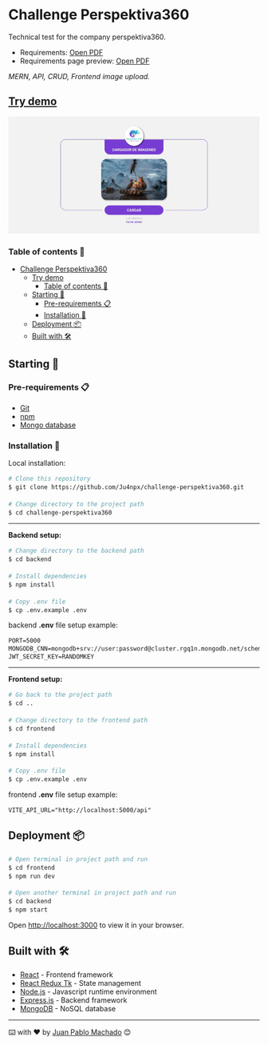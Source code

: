 # Challenge Perspektiva360

Technical test for the company perspektiva360.

* Requirements: <a href="./challenge.pdf" target="_blank">Open PDF</a>
* Requirements page preview: <a href="./requirements-preview.pdf" target="_blank">Open PDF</a>

*MERN, API, CRUD, Frontend image upload.*

## [Try demo](https://perspektiva360-challenge.herokuapp.com/)

<img src="./preview.jpeg">

### Table of contents 📃

- [Challenge Perspektiva360](#challenge-perspektiva360)
  - [Try demo](#try-demo)
    - [Table of contents 📃](#table-of-contents-)
  - [Starting 🚀](#starting-)
    - [Pre-requirements 📋](#pre-requirements-)
    - [Installation 🔧](#installation-)
  - [Deployment 📦](#deployment-)
  - [Built with 🛠️](#built-with-️)

## Starting 🚀
  
### Pre-requirements 📋

* [Git](https://git-scm.com/)
* [npm](https://www.npmjs.com/)
* [Mongo database](https://www.mongodb.com/)

### Installation 🔧

Local installation:

```bash
# Clone this repository
$ git clone https://github.com/Ju4npx/challenge-perspektiva360.git

# Change directory to the project path
$ cd challenge-perspektiva360
```

---

**Backend setup:**
```bash
# Change directory to the backend path
$ cd backend

# Install dependencies
$ npm install

# Copy .env file
$ cp .env.example .env
```

backend **.env** file setup example:

```shell
PORT=5000
MONGODB_CNN=mongodb+srv://user:password@cluster.rgq1n.mongodb.net/schema
JWT_SECRET_KEY=RANDOMKEY
```

---

**Frontend setup:**
```bash
# Go back to the project path
$ cd ..

# Change directory to the frontend path
$ cd frontend

# Install dependencies
$ npm install

# Copy .env file
$ cp .env.example .env
```

frontend **.env** file setup example:

```shell
VITE_API_URL="http://localhost:5000/api"
```

## Deployment 📦

```bash
# Open terminal in project path and run
$ cd frontend
$ npm run dev

# Open another terminal in project path and run
$ cd backend
$ npm start
```

Open [http://localhost:3000](http://localhost:3000) to view it in your browser.

## Built with 🛠️

* [React](https://reactjs.org/) - Frontend framework
* [React Redux Tk](https://redux-toolkit.js.org/) - State management
* [Node.js](https://nodejs.org/) - Javascript runtime environment
* [Express.js](https://expressjs.com/) - Backend framework
* [MongoDB](https://www.mongodb.com/) - NoSQL database

---
⌨️ with ❤️ by [Juan Pablo Machado](https://github.com/Ju4npx ) 😊 